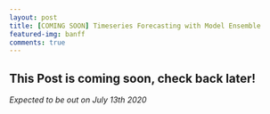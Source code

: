 ```yaml
---
layout: post
title: [COMING SOON] Timeseries Forecasting with Model Ensemble
featured-img: banff
comments: true
---
```


## This Post is coming soon, check back later!
_Expected to be out on July 13th 2020_